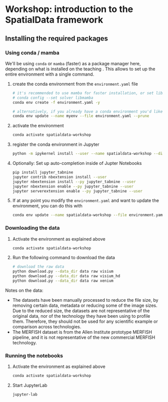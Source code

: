 # Workshop: introduction to the SpatialData framework

## Installing the required packages

### Using conda / mamba
We'll be using `conda` or `mamba` (faster) as a package manager here, depending on what is installed on the teaching . This allows to set up the entire environment with a single command.
1. create the conda environment from the `environment.yaml` file

    ```bash
    # it's recommended to use mamba for faster installation, or set libmamba as the default solver
    # conda config --set solver libmamba
    conda env create -f environment.yaml -y

    # alternatively, if you already have a conda environment you'd like to use, you can update it like this
    conda env update --name myenv --file environment.yaml --prune
    ```

2. activate the environment
    ```bash
    conda activate spatialdata-workshop
    ```

3. register the conda environment in Jupyter
    ```bash
    python -m ipykernel install --user --name spatialdata-workshop --display-name "Python (SpatialData Workshop)"
    ```

4. Optionally: Set up auto-completion inside of Jupter Notebooks
    ```bash
    pip install jupyter_tabnine
    jupyter contrib nbextension install --user
    jupyter nbextension install --py jupyter_tabnine --user
    jupyter nbextension enable --py jupyter_tabnine --user
    jupyter serverextension enable --py jupyter_tabnine --user
    ```
5. If at any point you modify the `environment.yaml` and want to update the environment, you can do this with

    ```bash
    conda env update --name spatialdata-workshop --file environment.yaml --prune
    ```

### Downloading the data
1. Activate the environment as explained above
    ```bash
    conda activate spatialdata-workshop
    ```
2. Run the following command to download the data
    ```bash
    # download the raw data
    python download.py --data_dir data raw visium
    python download.py --data_dir data raw visium_hd
    python download.py --data_dir data raw xenium
    ```

Notes on the data:
- The datasets have been manually processed to reduce the file size, by removing certain data, metadata or reducing some
of the image sizes. Due to the reduced size, the datasets are not representative of the original data, nor of the
technology they have been using to profile them. Therefore, they should not be used for any scientific example or
comparison across technologies.
- The MERFISH dataset is from the Allen Institute prototype MERFISH pipeline, and it is not representative of the new commercial MERFISH technology.


### Running the notebooks
1. Activate the environment as explained above
    ```bash
    conda activate spatialdata-workshop
    ```
2. Start JupyterLab
    ```bash
    jupyter-lab
    ```
